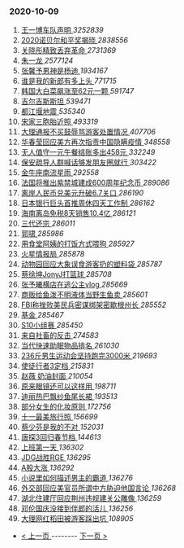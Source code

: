 ### 2020-10-09 
1. [ 王一博车队声明 ](https://s.weibo.com/weibo?q=%E7%8E%8B%E4%B8%80%E5%8D%9A%E8%BD%A6%E9%98%9F%E5%A3%B0%E6%98%8E&Refer=top) *3252839*
1. [ 2020诺贝尔和平奖揭晓 ](https://s.weibo.com/weibo?q=%232020%E8%AF%BA%E8%B4%9D%E5%B0%94%E5%92%8C%E5%B9%B3%E5%A5%96%E6%8F%AD%E6%99%93%23&Refer=top) *2838556*
1. [ 关晓彤精致丢弃革命 ](https://s.weibo.com/weibo?q=%23%E5%85%B3%E6%99%93%E5%BD%A4%E7%B2%BE%E8%87%B4%E4%B8%A2%E5%BC%83%E9%9D%A9%E5%91%BD%23&topic_ad=1&Refer=top) *2731369*
1. [ 朱一龙 ](https://s.weibo.com/weibo?q=%E6%9C%B1%E4%B8%80%E9%BE%99&Refer=top) *2577124*
1. [ 张馨予男神是杨迪 ](https://s.weibo.com/weibo?q=%23%E5%BC%A0%E9%A6%A8%E4%BA%88%E7%94%B7%E7%A5%9E%E6%98%AF%E6%9D%A8%E8%BF%AA%23&Refer=top) *1934167*
1. [ 谁是我的新郎有多上头 ](https://s.weibo.com/weibo?q=%23%E8%B0%81%E6%98%AF%E6%88%91%E7%9A%84%E6%96%B0%E9%83%8E%E6%9C%89%E5%A4%9A%E4%B8%8A%E5%A4%B4%23&Refer=top) *771715*
1. [ 韩国大白菜飙涨至62元一颗 ](https://s.weibo.com/weibo?q=%23%E9%9F%A9%E5%9B%BD%E5%A4%A7%E7%99%BD%E8%8F%9C%E9%A3%99%E6%B6%A8%E8%87%B362%E5%85%83%E4%B8%80%E9%A2%97%23&Refer=top) *591747*
1. [ 吉尔吉斯斯坦 ](https://s.weibo.com/weibo?q=%E5%90%89%E5%B0%94%E5%90%89%E6%96%AF%E6%96%AF%E5%9D%A6&Refer=top) *539471*
1. [ 都江堰地震 ](https://s.weibo.com/weibo?q=%E9%83%BD%E6%B1%9F%E5%A0%B0%E5%9C%B0%E9%9C%87&Refer=top) *535340*
1. [ 宋家三胞胎近照 ](https://s.weibo.com/weibo?q=%23%E5%AE%8B%E5%AE%B6%E4%B8%89%E8%83%9E%E8%83%8E%E8%BF%91%E7%85%A7%23&Refer=top) *493319*
1. [ 大理通报不买鼓辱骂游客处置情况 ](https://s.weibo.com/weibo?q=%23%E5%A4%A7%E7%90%86%E9%80%9A%E6%8A%A5%E4%B8%8D%E4%B9%B0%E9%BC%93%E8%BE%B1%E9%AA%82%E6%B8%B8%E5%AE%A2%E5%A4%84%E7%BD%AE%E6%83%85%E5%86%B5%23&Refer=top) *407706*
1. [ 华春莹回应美方再次指责中国隐瞒疫情 ](https://s.weibo.com/weibo?q=%23%E5%8D%8E%E6%98%A5%E8%8E%B9%E5%9B%9E%E5%BA%94%E7%BE%8E%E6%96%B9%E5%86%8D%E6%AC%A1%E6%8C%87%E8%B4%A3%E4%B8%AD%E5%9B%BD%E9%9A%90%E7%9E%92%E7%96%AB%E6%83%85%23&Refer=top) *348558*
1. [ 无人值守一元午餐结账多出458元 ](https://s.weibo.com/weibo?q=%23%E6%97%A0%E4%BA%BA%E5%80%BC%E5%AE%88%E4%B8%80%E5%85%83%E5%8D%88%E9%A4%90%E7%BB%93%E8%B4%A6%E5%A4%9A%E5%87%BA458%E5%85%83%23&Refer=top) *332249*
1. [ 保安疏导人群喊话够发朋友圈就行 ](https://s.weibo.com/weibo?q=%E4%BF%9D%E5%AE%89%E7%96%8F%E5%AF%BC%E4%BA%BA%E7%BE%A4%E5%96%8A%E8%AF%9D%E5%A4%9F%E5%8F%91%E6%9C%8B%E5%8F%8B%E5%9C%88%E5%B0%B1%E8%A1%8C&Refer=top) *303422*
1. [ 金牛座南流星雨 ](https://s.weibo.com/weibo?q=%23%E9%87%91%E7%89%9B%E5%BA%A7%E5%8D%97%E6%B5%81%E6%98%9F%E9%9B%A8%23&Refer=top) *292558*
1. [ 法国将推出紫禁城建成600周年纪念币 ](https://s.weibo.com/weibo?q=%23%E6%B3%95%E5%9B%BD%E5%B0%86%E6%8E%A8%E5%87%BA%E7%B4%AB%E7%A6%81%E5%9F%8E%E5%BB%BA%E6%88%90600%E5%91%A8%E5%B9%B4%E7%BA%AA%E5%BF%B5%E5%B8%81%23&Refer=top) *289086*
1. [ 离岸人民币兑美元升破6.7关口 ](https://s.weibo.com/weibo?q=%23%E7%A6%BB%E5%B2%B8%E4%BA%BA%E6%B0%91%E5%B8%81%E5%85%91%E7%BE%8E%E5%85%83%E5%8D%87%E7%A0%B46.7%E5%85%B3%E5%8F%A3%23&Refer=top) *286190*
1. [ 日本银行巨头首推周休四天工作制 ](https://s.weibo.com/weibo?q=%23%E6%97%A5%E6%9C%AC%E9%93%B6%E8%A1%8C%E5%B7%A8%E5%A4%B4%E9%A6%96%E6%8E%A8%E5%91%A8%E4%BC%91%E5%9B%9B%E5%A4%A9%E5%B7%A5%E4%BD%9C%E5%88%B6%23&Refer=top) *286162*
1. [ 海南离岛免税8天销售10.4亿 ](https://s.weibo.com/weibo?q=%23%E6%B5%B7%E5%8D%97%E7%A6%BB%E5%B2%9B%E5%85%8D%E7%A8%8E8%E5%A4%A9%E9%94%80%E5%94%AE10.4%E4%BA%BF%23&Refer=top) *286121*
1. [ 三代还宗 ](https://s.weibo.com/weibo?q=%E4%B8%89%E4%BB%A3%E8%BF%98%E5%AE%97&Refer=top) *286011*
1. [ 郭啸 ](https://s.weibo.com/weibo?q=%E9%83%AD%E5%95%B8&Refer=top) *285986*
1. [ 用食堂阿姨的打饭方式喂狗 ](https://s.weibo.com/weibo?q=%23%E7%94%A8%E9%A3%9F%E5%A0%82%E9%98%BF%E5%A7%A8%E7%9A%84%E6%89%93%E9%A5%AD%E6%96%B9%E5%BC%8F%E5%96%82%E7%8B%97%23&Refer=top) *285927*
1. [ 火星情报局 ](https://s.weibo.com/weibo?q=%E7%81%AB%E6%98%9F%E6%83%85%E6%8A%A5%E5%B1%80&Refer=top) *285878*
1. [ 动物园回应大象误食游客扔的塑料袋 ](https://s.weibo.com/weibo?q=%23%E5%8A%A8%E7%89%A9%E5%9B%AD%E5%9B%9E%E5%BA%94%E5%A4%A7%E8%B1%A1%E8%AF%AF%E9%A3%9F%E6%B8%B8%E5%AE%A2%E6%89%94%E7%9A%84%E5%A1%91%E6%96%99%E8%A2%8B%23&Refer=top) *285787*
1. [ 蔡徐坤JonyJ打篮球 ](https://s.weibo.com/weibo?q=%23%E8%94%A1%E5%BE%90%E5%9D%A4JonyJ%E6%89%93%E7%AF%AE%E7%90%83%23&Refer=top) *285708*
1. [ 张予曦横店在逃公主vlog ](https://s.weibo.com/weibo?q=%23%E5%BC%A0%E4%BA%88%E6%9B%A6%E6%A8%AA%E5%BA%97%E5%9C%A8%E9%80%83%E5%85%AC%E4%B8%BBvlog%23&Refer=top) *285669*
1. [ 商贩给鱼泼不明液体当野生鱼卖 ](https://s.weibo.com/weibo?q=%E5%95%86%E8%B4%A9%E7%BB%99%E9%B1%BC%E6%B3%BC%E4%B8%8D%E6%98%8E%E6%B6%B2%E4%BD%93%E5%BD%93%E9%87%8E%E7%94%9F%E9%B1%BC%E5%8D%96&Refer=top) *285601*
1. [ FBI称挫败美民兵密谋绑架密歇根州长 ](https://s.weibo.com/weibo?q=%23FBI%E7%A7%B0%E6%8C%AB%E8%B4%A5%E7%BE%8E%E6%B0%91%E5%85%B5%E5%AF%86%E8%B0%8B%E7%BB%91%E6%9E%B6%E5%AF%86%E6%AD%87%E6%A0%B9%E5%B7%9E%E9%95%BF%23&Refer=top) *285552*
1. [ 基金 ](https://s.weibo.com/weibo?q=%E5%9F%BA%E9%87%91&Refer=top) *285467*
1. [ S10小组赛 ](https://s.weibo.com/weibo?q=S10%E5%B0%8F%E7%BB%84%E8%B5%9B&Refer=top) *285450*
1. [ 来自社畜的反击 ](https://s.weibo.com/weibo?q=%23%E6%9D%A5%E8%87%AA%E7%A4%BE%E7%95%9C%E7%9A%84%E5%8F%8D%E5%87%BB%23&Refer=top) *274583*
1. [ 当代快速助眠物品排名 ](https://s.weibo.com/weibo?q=%23%E5%BD%93%E4%BB%A3%E5%BF%AB%E9%80%9F%E5%8A%A9%E7%9C%A0%E7%89%A9%E5%93%81%E6%8E%92%E5%90%8D%23&Refer=top) *261030*
1. [ 236斤男生运动会坚持跑完3000米 ](https://s.weibo.com/weibo?q=236%E6%96%A4%E7%94%B7%E7%94%9F%E8%BF%90%E5%8A%A8%E4%BC%9A%E5%9D%9A%E6%8C%81%E8%B7%91%E5%AE%8C3000%E7%B1%B3&Refer=top) *219693*
1. [ 使徒行者3定档 ](https://s.weibo.com/weibo?q=%23%E4%BD%BF%E5%BE%92%E8%A1%8C%E8%80%853%E5%AE%9A%E6%A1%A3%23&Refer=top) *215831*
1. [ 赵薇 奶油封面 ](https://s.weibo.com/weibo?q=%E8%B5%B5%E8%96%87%20%E5%A5%B6%E6%B2%B9%E5%B0%81%E9%9D%A2&Refer=top) *210054*
1. [ 原来眼镜还可以这样用 ](https://s.weibo.com/weibo?q=%23%E5%8E%9F%E6%9D%A5%E7%9C%BC%E9%95%9C%E8%BF%98%E5%8F%AF%E4%BB%A5%E8%BF%99%E6%A0%B7%E7%94%A8%23&Refer=top) *198711*
1. [ 迪丽热巴飘纱鱼尾长裙 ](https://s.weibo.com/weibo?q=%23%E8%BF%AA%E4%B8%BD%E7%83%AD%E5%B7%B4%E9%A3%98%E7%BA%B1%E9%B1%BC%E5%B0%BE%E9%95%BF%E8%A3%99%23&Refer=top) *193513*
1. [ 部分女生的化妆原则 ](https://s.weibo.com/weibo?q=%23%E9%83%A8%E5%88%86%E5%A5%B3%E7%94%9F%E7%9A%84%E5%8C%96%E5%A6%86%E5%8E%9F%E5%88%99%23&Refer=top) *172756*
1. [ 十一最美旅行照 ](https://s.weibo.com/weibo?q=%23%E5%8D%81%E4%B8%80%E6%9C%80%E7%BE%8E%E6%97%85%E8%A1%8C%E7%85%A7%23&Refer=top) *156699*
1. [ 蔡少芬是我的不对 ](https://s.weibo.com/weibo?q=%23%E8%94%A1%E5%B0%91%E8%8A%AC%E6%98%AF%E6%88%91%E7%9A%84%E4%B8%8D%E5%AF%B9%23&Refer=top) *152031*
1. [ 唐探3回归春节档 ](https://s.weibo.com/weibo?q=%23%E5%94%90%E6%8E%A23%E5%9B%9E%E5%BD%92%E6%98%A5%E8%8A%82%E6%A1%A3%23&Refer=top) *144613*
1. [ 上班第一天 ](https://s.weibo.com/weibo?q=%23%E4%B8%8A%E7%8F%AD%E7%AC%AC%E4%B8%80%E5%A4%A9%23&Refer=top) *136302*
1. [ JDG战胜RGE ](https://s.weibo.com/weibo?q=JDG%E6%88%98%E8%83%9CRGE&Refer=top) *136295*
1. [ A股大涨 ](https://s.weibo.com/weibo?q=A%E8%82%A1%E5%A4%A7%E6%B6%A8&Refer=top) *136292*
1. [ 小说里如何描述男主的霸道 ](https://s.weibo.com/weibo?q=%23%E5%B0%8F%E8%AF%B4%E9%87%8C%E5%A6%82%E4%BD%95%E6%8F%8F%E8%BF%B0%E7%94%B7%E4%B8%BB%E7%9A%84%E9%9C%B8%E9%81%93%23&Refer=top) *136276*
1. [ 外交部回应美官员所谓中方胁迫他国言论 ](https://s.weibo.com/weibo?q=%23%E5%A4%96%E4%BA%A4%E9%83%A8%E5%9B%9E%E5%BA%94%E7%BE%8E%E5%AE%98%E5%91%98%E6%89%80%E8%B0%93%E4%B8%AD%E6%96%B9%E8%83%81%E8%BF%AB%E4%BB%96%E5%9B%BD%E8%A8%80%E8%AE%BA%23&Refer=top) *136268*
1. [ 湖北住建厅回应荆州违规建关公雕像 ](https://s.weibo.com/weibo?q=%23%E6%B9%96%E5%8C%97%E4%BD%8F%E5%BB%BA%E5%8E%85%E5%9B%9E%E5%BA%94%E8%8D%86%E5%B7%9E%E8%BF%9D%E8%A7%84%E5%BB%BA%E5%85%B3%E5%85%AC%E9%9B%95%E5%83%8F%23&Refer=top) *136259*
1. [ 邓伦国庆没接到伴郎的活儿 ](https://s.weibo.com/weibo?q=%E9%82%93%E4%BC%A6%E5%9B%BD%E5%BA%86%E6%B2%A1%E6%8E%A5%E5%88%B0%E4%BC%B4%E9%83%8E%E7%9A%84%E6%B4%BB%E5%84%BF&Refer=top) *136256*
1. [ 大理网红稻田被游客踩出坑 ](https://s.weibo.com/weibo?q=%23%E5%A4%A7%E7%90%86%E7%BD%91%E7%BA%A2%E7%A8%BB%E7%94%B0%E8%A2%AB%E6%B8%B8%E5%AE%A2%E8%B8%A9%E5%87%BA%E5%9D%91%23&Refer=top) *108905* 

- [ < 上一页 ](https://github.com/able8/weibo-hot-record/blob/master/2020-10-08.md) -------- [ 下一页 > ](https://github.com/able8/weibo-hot-record/blob/master/2020-10-10.md)